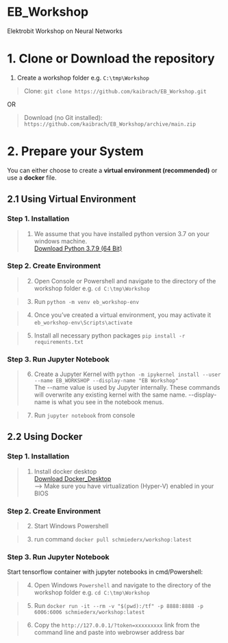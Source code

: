 # EB_Workshop
Elektrobit Workshop on Neural Networks


# 1. Clone or Download the repository
1. Create a workshop folder e.g. `C:\tmp\Workshop`
> Clone: `git clone https://github.com/kaibrach/EB_Workshop.git`

OR

> Download (no Git installed): `https://github.com/kaibrach/EB_Workshop/archive/main.zip`


# 2. Prepare your System
You can either choose to create a **virtual environment (recommended)** or use a **docker** file.
## 2.1 Using Virtual Environment

### Step 1. Installation
> 1. We assume that you have installed python version 3.7 on your windows machine.    
   [Download Python 3.7.9 (64 Bit)](https://www.python.org/ftp/python/3.7.9/python-3.7.9-amd64-webinstall.exe)

### Step 2. Create Environment
> 2. Open Console or Powershell and navigate to the directory of the workshop folder e.g. `cd C:\tmp\Workshop`

> 3. Run `python -m venv eb_workshop-env` 

> 4. Once you’ve created a virtual environment, you may activate it `eb_workshop-env\Scripts\activate`

> 5. Install all necessary python packages `pip install -r requirements.txt`

### Step 3. Run Jupyter Notebook
> 6. Create a Jupyter Kernel with `python -m ipykernel install --user --name EB_WORKSHOP --display-name "EB Workshop"`    
    The --name value is used by Jupyter internally. These commands will overwrite any existing kernel with the same name. --display-name is what you see in the notebook menus.

> 7. Run `jupyter notebook` from console


## 2.2 Using Docker

### Step 1. Installation
> 1. Install docker desktop     
[Download Docker_Desktop](https://desktop.docker.com/win/stable/Docker%20Desktop%20Installer.exe)       
 --> Make sure you have virtualization (Hyper-V) enabled in your BIOS

### Step 2. Create Environment
> 2. Start Windows Powershell

> 3. run command `docker pull schmiederx/workshop:latest`

### Step 3. Run Jupyter Notebook
Start tensorflow container with jupyter notebooks in cmd/Powershell:

> 4. Open Windows `Powershell` and navigate to the directory of the workshop folder e.g. `cd C:\tmp\Workshop`

> 5. Run `docker run -it --rm -v "$(pwd):/tf" -p 8888:8888 -p 6006:6006 schmiederx/workshop:latest`

> 6. Copy the `http://127.0.0.1/?token=xxxxxxxxx` link from the command line and paste into webrowser address bar
